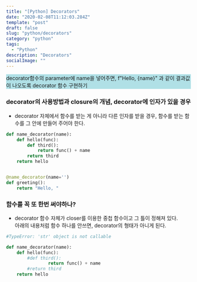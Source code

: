 ```yaml
---
title: "[Python] Decorators"
date: "2020-02-08T11:12:03.284Z"
template: "post"
draft: false
slug: "python/decorators"
category: "python"
tags:
  - "Python"
description: "Decorators"
socialImage: ""
---
```


<p>
<div style="background-color:PowderBlue">
decorator함수의 parameter에 name을 넣어주면, f"Hello, {name}" 과 같이 결과값이 나오도록 decorator 함수 구현하기
</div>

### decorator의 사용방법과 closure의 개념, decorator에 인자가 있을 경우

- decorator 자체에서 함수를 받는 게 아니라 다른 인자를 받을 경우, 함수를 받는 함수를 그 안에 만들어 주어야 한다.

```python
def name_decorator(name):
    def hello(func):
        def third():
            return func() + name
        return third
    return hello


@name_decorator(name='')
def greeting():
    return "Hello, "
```

### 함수를 꼭 또 한번 써야하나?

- decorator 함수 자체가 closer를 이용한 중첩 함수이고 그 틀이 정해져 있다. \
아래의 내용처럼 함수 하나를 안쓰면, decorator의 형태가 아니게 된다.

```python
#TypeError: 'str' object is not callable

def name_decorator(name):
    def hello(func):
        #def third():
                return func() + name
        #return third
    return hello
```